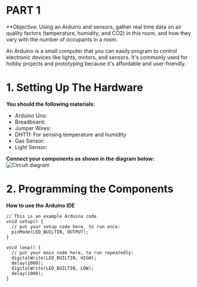 # **PART 1**
**Objective: Using an Arduino and sensors, gather real time data on air quality factors (temperature, humidity, and CO2) in this room, and how they vary with the number of occupants in a room.

An Arduino is a small computer that you can easily program to control electronic devices like lights, motors, and sensors.
It's commonly used for hobby projects and prototyping because it's affordable and user-friendly.

# **1. Setting Up The Hardware**

**You should the following materials:**
- Arduino Uno:
- Breadboard:
- Jumper Wires:
- DHT11: For sensing temperature and humidity
- Gas Sensor:
- Light Sensor:

**Connect your components as shown in the diagram below:**
![Circuit diagram](https://github.com/ZahinMai/HVAC-Occupancy-Detection/assets/87860518/2b128c4a-ce30-45fe-bb4e-883db9948f05)

# **2. Programming the Components**

**How to use the Arduino IDE**
```arduino
// This is an example Arduino code
void setup() {
  // put your setup code here, to run once:
  pinMode(LED_BUILTIN, OUTPUT);
}

void loop() {
  // put your main code here, to run repeatedly:
  digitalWrite(LED_BUILTIN, HIGH);
  delay(1000);
  digitalWrite(LED_BUILTIN, LOW);
  delay(1000);
}
